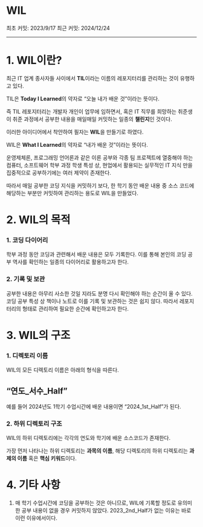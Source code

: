 # WIL

최초 커밋: 2023/9/17   최근 커밋: 2024/12/24

---

# 1. WIL이란?

최근 IT 업계 종사자들 사이에서 **TIL**이라는 이름의 레포지터리를 관리하는 것이 유행하고 있다. 

TIL은 **Today I Learned**의 약자로 “오늘 내가 배운 것”이라는 뜻이다.

즉 TIL 레포지터리는 개발자 개인이 업무에 임하면서, 혹은 IT 직무를 희망하는 취준생이 취준 과정에서 공부한 내용을 매일매일 커밋하는 일종의 **챌린지**인 것이다.

이러한 아이디어에서 착안하여 필자는 **WIL**을 만들기로 하였다.

WIL은 **What I Learned**의 약자로 “내가 배운 것”이라는 뜻이다.

운영제체론, 프로그래밍 언어론과 같은 이론 공부와 각종 팀 프로젝트에 열중해야 하는 컴퓨터, 소프트웨어 학부 과정 학생 특성 상, 현업에서 활용되는 실무적인 IT 지식 만을 집중적으로 공부하기에는 여러 제약이 존재한다.

따라서 매일 공부한 코딩 지식을 커밋하기 보다, 한 학기 동안 배운 내용 중 소스 코드에 해당하는 부분만 커밋하여 관리하는 용도로 WIL을 만들었다.

# 2. WIL의 목적

### 1. 코딩 다이어리

학부 과정 동안 코딩과 관련해서 배운 내용은 모두 기록한다. 이를 통해 본인의 코딩 공부 역사를 확인하는 일종의 다이어리로 활용하고자 한다.

### 2. 기록 및 보관

공부한 내용은 아무리 사소한 것일 지라도 분명 다시 확인해야 하는 순간이 올 수 있다. 코딩 공부 특성 상 책이나 노트로 이를 기록 및 보관하는 것은 쉽지 않다. 따라서 레포지터리의 형태로 관리하여 필요한 순간에 확인하고자 한다.

# 3. WIL의 구조

### 1. 디렉토리 이름

WIL의 모든 디렉토리 이름은 아래의 형식을 따른다.

## “연도_서수_Half”

예를 들어 2024년도 1학기 수업시간에 배운 내용이면 “2024_1st_Half”가 된다.

### 2. 하위 디렉토리 구조

WIL의 하위 디렉토리에는 각각의 연도와 학기에 배운 소스코드가 존재한다.

가장 먼저 나타나는 하위 디렉토리는 **과목의 이름**, 해당 디렉토리의 하위 디렉토리는 **과제의 이름** 혹은 **핵심 키워드**이다.

# 4. 기타 사항

1. 매 학기 수업시간에 코딩을 공부하는 것은 아니므로, WIL에 기록할 정도로 유의미한 공부 내용이 없을 경우 커밋하지 않았다. 2023_2nd_Half가 없는 이유는 바로 이런 이유에서이다.